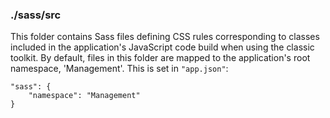 ### ./sass/src

This folder contains Sass files defining CSS rules corresponding to classes
included in the application's JavaScript code build when using the classic toolkit.
By default, files in this folder are mapped to the application's root namespace, 'Management'.
This is set in `"app.json"`:

    "sass": {
        "namespace": "Management"
    }